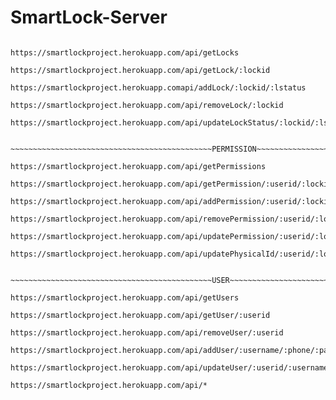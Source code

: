 # SmartLock-Server

~~~~~~~~~~~~~~~~~~~~~~~~~~~~~~~~~~~~~~~~~~~~~LOCK~~~~~~~~~~~~~~~~~~~~~~~~~~~~~~~~~~~~~~~~~~~~~~~~~~~~~~~~~~

https://smartlockproject.herokuapp.com/api/getLocks

https://smartlockproject.herokuapp.com/api/getLock/:lockid

https://smartlockproject.herokuapp.comapi/addLock/:lockid/:lstatus

https://smartlockproject.herokuapp.com/api/removeLock/:lockid 

https://smartlockproject.herokuapp.com/api/updateLockStatus/:lockid/:lstatus    


~~~~~~~~~~~~~~~~~~~~~~~~~~~~~~~~~~~~~~~~~~~~~PERMISSION~~~~~~~~~~~~~~~~~~~~~~~~~~~~~~~~~~~~~~~~~~~~~~~~~~~~~~

https://smartlockproject.herokuapp.com/api/getPermissions     

https://smartlockproject.herokuapp.com/api/getPermission/:userid/:lockid    

https://smartlockproject.herokuapp.com/api/addPermission/:userid/:lockid/:frequency/:duration1/:duration2/:duration3/:duration4/:duration5/:duration6/:duration7

https://smartlockproject.herokuapp.com/api/removePermission/:userid/:lockid/

https://smartlockproject.herokuapp.com/api/updatePermission/:userid/:lockid/:frequency/:duration1/:duration2/:duration3/:duration4/:duration5/:duration6/:duration7

https://smartlockproject.herokuapp.com/api/updatePhysicalId/:userid/:lockid/:physicalId


~~~~~~~~~~~~~~~~~~~~~~~~~~~~~~~~~~~~~~~~~~~~~USER~~~~~~~~~~~~~~~~~~~~~~~~~~~~~~~~~~~~~~~~~~~~~~~~~~~~~~~~~~

https://smartlockproject.herokuapp.com/api/getUsers

https://smartlockproject.herokuapp.com/api/getUser/:userid

https://smartlockproject.herokuapp.com/api/removeUser/:userid

https://smartlockproject.herokuapp.com/api/addUser/:username/:phone/:password

https://smartlockproject.herokuapp.com/api/updateUser/:userid/:username/:phone/:password

https://smartlockproject.herokuapp.com/api/*

